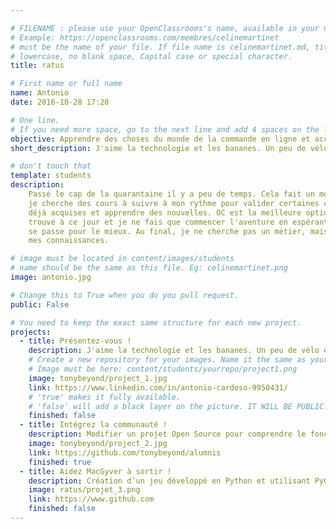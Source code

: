 ```yaml
---

# FILENAME : please use your OpenClassrooms's name, available in your url.
# Example: https://openclassrooms.com/membres/celinemartinet
# must be the name of your file. If file name is celinemartinet.md, title is celinemartinet.
# lowercase, no blank space, Capital case or special character.
title: ratus

# First name or full name
name: Antonio
date: 2016-10-28 17:20

# One line.
# If you need more space, go to the next line and add 4 spaces on the left, as in 'description'.
objective: Apprendre des choses du monde de la commande en ligne et accessoirement de la programmation Python.
short_description: J'aime la technologie et les bananes. Un peu de vélo et quelques lectures me rendent la vie heureuse. Simply things, better things.

# don't touch that
template: students
description:
    Passé le cap de la quarantaine il y a peu de temps. Cela fait un moment que
    je cherche des cours à suivre à mon rythme pour valider certaines connaissances
    déjà acquises et apprendre des nouvelles. OC est la meilleure option que j'ai
    trouvé à ce jour et je ne fais que commencer l'aventure en espérant que tout
    se passe pour le mieux. Au final, je ne cherche pas un métier, mais à complèter
    mes connaissances.

# image must be located in content/images/students
# name should be the same as this file. Eg: celinemartinet.png
image: antonio.jpg

# Change this to True when you do you pull request.
public: False

# You need to keep the exact same structure for each new project.
projects:
  - title: Présentez-vous !
    description: J'aime la technologie et les bananes. Un peu de vélo et quelques lectures.
    # Create a new repository for your images. Name it the same as your nickname and profile picture.
    # Image must be here: content/students/yourrepo/project1.png
    image: tonybeyond/project_1.jpg
    link: https://www.linkedin.com/in/antonio-cardoso-9950431/
    # 'true' makes it fully available.
    # 'false' will add a black layer on the picture. IT WILL BE PUBLIC!
    finished: false
  - title: Intégrez la communauté !
    description: Modifier un projet Open Source pour comprendre le fonctionnement de Git, de Github et des pull requests. 
    image: tonybeyond/project_2.jpg
    link: https://github.com/tonybeyond/alumnis
    finished: true
  - title: Aidez MacGyver à sortir !
    description: Création d’un jeu développé en Python et utilisant PyGame.
    image: ratus/projet_3.png
    link: https://www.github.com
    finished: false
---
```

